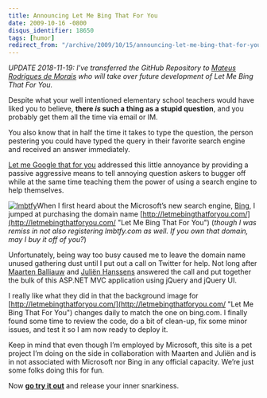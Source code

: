 ```yaml
---
title: Announcing Let Me Bing That For You
date: 2009-10-16 -0800
disqus_identifier: 18650
tags: [humor]
redirect_from: "/archive/2009/10/15/announcing-let-me-bing-that-for-you.aspx/"
---
```


_UPDATE 2018-11-19: I've transferred the GitHub Repository to [Mateus Rodrigues de Morais](https://github.com/mateusrodrigues) who will take over future development of Let Me Bing That For You._

Despite what your well intentioned elementary school teachers would have liked you to believe, **there *is* such a thing as a stupid question**, and you probably get them all the time via email or IM.

You also know that in half the time it takes to type the question, the person pestering you could have typed the query in their favorite search engine and received an answer immediately.

[Let me Google that for you](http://lmgtfy.com/ "Let Me Google That For You") addressed this little annoyance by providing a passive aggressive means to tell annoying question askers to bugger off while at the same time teaching them the power of using a search engine to help themselves.

[![lmbtfy](https://haacked.com/images/haacked_com/WindowsLiveWriter/AnnouncingLetMeBingThatForYou_D717/lmbtfy_thumb.png "lmbtfy")](https://haacked.com/images/haacked_com/WindowsLiveWriter/AnnouncingLetMeBingThatForYou_D717/lmbtfy_2.png)When
I first heard about the Microsoft’s new search engine, [Bing](http://bing.com/ "Bing"), I jumped at purchasing the domain name
[http://letmebingthatforyou.com/](http://letmebingthatforyou.com/ "Let Me Bing That For You")
(*though I was remiss in not also registering lmbtfy.com as well. If you own that domain, may I buy it off of you?*)

Unfortunately, being way too busy caused me to leave the domain name unused gathering dust until I put out a call on Twitter for help. Not long after [Maarten Balliauw](http://blog.maartenballiauw.be/ "Maarten's Blog") and [Juliën Hanssens](http://hanssens.org/ "JHannsen's blog") answered the call and put together the bulk of this ASP.NET MVC application using jQuery and jQuery UI.

I really like what they did in that the background image for [http://letmebingthatforyou.com/](http://letmebingthatforyou.com/ "Let Me Bing That For You") changes daily to match the one on bing.com. I finally found some time to review the code, do a bit of clean-up, fix some minor issues, and test it so I am now ready to deploy it.

Keep in mind that even though I’m employed by Microsoft, this site is a pet project I’m doing on the side in collaboration with Maarten and Juliën and is in not associated with Microsoft nor Bing in any official capacity. We’re just some folks doing this for fun.

Now [**go try it out**](http://letmebingthatforyou.com/ "Let Me Bing That For You") and release your inner snarkiness.

